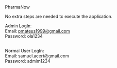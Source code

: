 PharmaNow

No extra steps are needed to execute the application.

Admin LogIn:<br />
	Email: pmateus1999@gmail.com<br />
	Password: ola1234<br />
	
<br />
Normal User LogIn:<br />
	Email: samuel.acert@gmail.com<br />
	Password: admim1234<br />